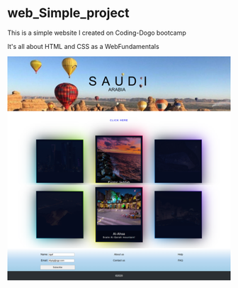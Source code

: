 # web_Simple_project

This is a simple website I created on Coding-Dogo bootcamp

It's all about HTML and CSS as a WebFundamentals

<img src="https://github.com/Abdullah2althani/web_Simple_project/blob/master/img.png"/>
